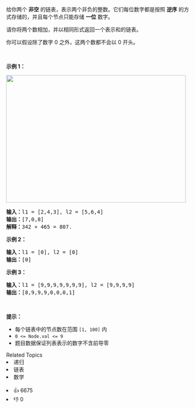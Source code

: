 <p>给你两个 <strong>非空</strong> 的链表，表示两个非负的整数。它们每位数字都是按照 <strong>逆序</strong> 的方式存储的，并且每个节点只能存储 <strong>一位</strong> 数字。</p>

<p>请你将两个数相加，并以相同形式返回一个表示和的链表。</p>

<p>你可以假设除了数字 0 之外，这两个数都不会以 0 开头。</p>

<p> </p>

<p><strong>示例 1：</strong></p>
<img alt="" src="https://assets.leetcode-cn.com/aliyun-lc-upload/uploads/2021/01/02/addtwonumber1.jpg" style="width: 483px; height: 342px;" />
<pre>
<strong>输入：</strong>l1 = [2,4,3], l2 = [5,6,4]
<strong>输出：</strong>[7,0,8]
<strong>解释：</strong>342 + 465 = 807.
</pre>

<p><strong>示例 2：</strong></p>

<pre>
<strong>输入：</strong>l1 = [0], l2 = [0]
<strong>输出：</strong>[0]
</pre>

<p><strong>示例 3：</strong></p>

<pre>
<strong>输入：</strong>l1 = [9,9,9,9,9,9,9], l2 = [9,9,9,9]
<strong>输出：</strong>[8,9,9,9,0,0,0,1]
</pre>

<p> </p>

<p><strong>提示：</strong></p>

<ul>
	<li>每个链表中的节点数在范围 <code>[1, 100]</code> 内</li>
	<li><code>0 <= Node.val <= 9</code></li>
	<li>题目数据保证列表表示的数字不含前导零</li>
</ul>
<div><div>Related Topics</div><div><li>递归</li><li>链表</li><li>数学</li></div></div><br><div><li>👍 6675</li><li>👎 0</li></div>